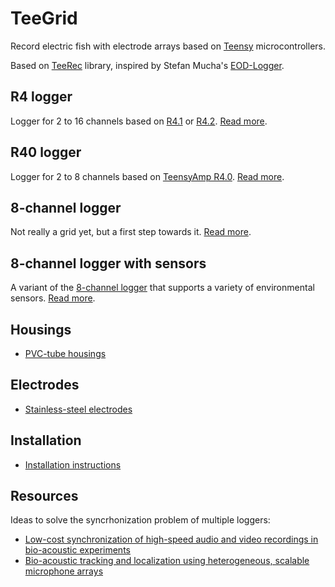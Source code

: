 # TeeGrid

Record electric fish with electrode arrays based on
[Teensy](https://www.pjrc.com/teensy/) microcontrollers.

Based on [TeeRec](https://github.com/janscience/TeeRec) library,
inspired by Stefan Mucha's
[EOD-Logger](https://github.com/muchaste/EOD-Logger).


## R4 logger

Logger for 2 to 16 channels based on
[R4.1](https://github.com/janscience/Teensy_Amp/tree/main/R4.1) or
[R4.2](https://github.com/janscience/Teensy_Amp/tree/main/R4.2). [Read
more](R4-logger/).


## R40 logger

Logger for 2 to 8 channels based on [TeensyAmp
  R4.0](https://github.com/janscience/Teensy_Amp/tree/main/R4.0). [Read
  more](R40-logger/).


## 8-channel logger

Not really a grid yet, but a first step towards it. [Read
more](8channel-logger/).


## 8-channel logger with sensors

A variant of the [8-channel logger](8channel-logger/) that
supports a variety of environmental sensors. [Read
more](8channel-sensors-logger/).


## Housings

- [PVC-tube housings](doc/pvc-tube-housing)


## Electrodes

- [Stainless-steel electrodes](doc/steel-electrodes)


## Installation

- [Installation instructions](doc/installation)



## Resources

Ideas to solve the syncrhonization problem of multiple loggers:

- [Low-cost synchronization of high-speed audio and video recordings
  in bio-acoustic experiments](https://doi.org/10.1242/jeb.173724)
- [Bio-acoustic tracking and localization using heterogeneous,
  scalable microphone
  arrays](https://doi.org/10.1038/s42003-021-02746-2)

